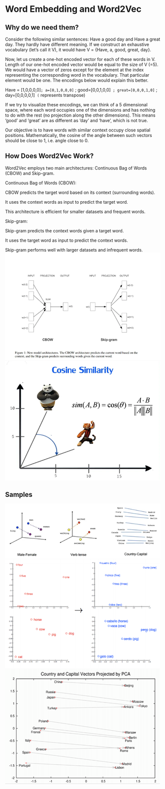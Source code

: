 # Word Embedding and Word2Vec

## Why do we need them?

Consider the following similar sentences: Have a good day and Have a great day. They hardly have different meaning. If we construct an exhaustive vocabulary (let’s call it V), it would have V = {Have, a, good, great, day}.

Now, let us create a one-hot encoded vector for each of these words in V. Length of our one-hot encoded vector would be equal to the size of V (=5). We would have a vector of zeros except for the element at the index representing the corresponding word in the vocabulary. That particular element would be one. The encodings below would explain this better.

Have = [1,0,0,0,0]`; a=[0,1,0,0,0]` ; good=[0,0,1,0,0]` ; great=[0,0,0,1,0]` ; day=[0,0,0,0,1]` (` represents transpose)

If we try to visualize these encodings, we can think of a 5 dimensional space, where each word occupies one of the dimensions and has nothing to do with the rest (no projection along the other dimensions). This means ‘good’ and ‘great’ are as different as ‘day’ and ‘have’, which is not true.

Our objective is to have words with similar context occupy close spatial positions. Mathematically, the cosine of the angle between such vectors should be close to 1, i.e. angle close to 0.

## How Does Word2Vec Work?

Word2Vec employs two main architectures: Continuous Bag of Words (CBOW) and Skip-gram.

Continuous Bag of Words (CBOW):

CBOW predicts the target word based on its context (surrounding words).

It uses the context words as input to predict the target word.

This architecture is efficient for smaller datasets and frequent words.

Skip-gram:

Skip-gram predicts the context words given a target word.

It uses the target word as input to predict the context words.

Skip-gram performs well with larger datasets and infrequent words.
![word2vec](resource/images/word2vec.webp)
![word2vec](resource/images/word2vec3.webp)

## Samples
![sample](resource/images/word2vec1.webp)
![sample](resource/images/word2vec_translation.png)
![sample](resource/images/countries_capitals.png)
